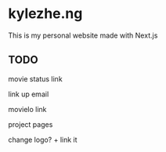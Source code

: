 # kylezhe.ng
This is my personal website made with Next.js

## TODO

movie status link

link up email

movielo link

project pages

change logo? + link it